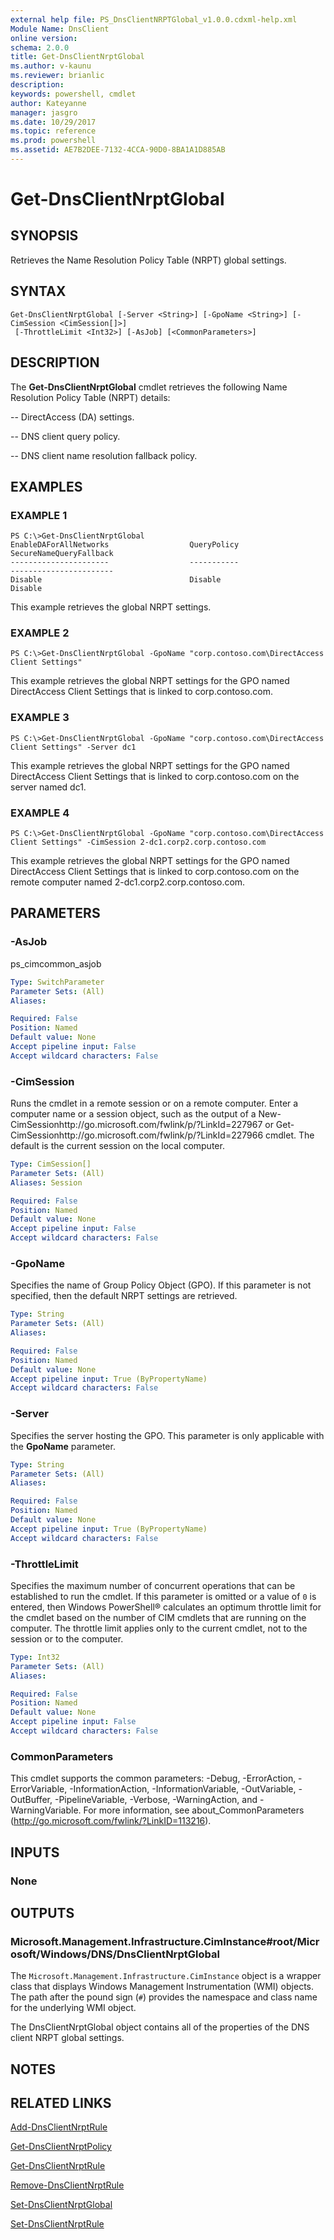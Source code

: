 ```yaml
---
external help file: PS_DnsClientNRPTGlobal_v1.0.0.cdxml-help.xml
Module Name: DnsClient
online version: 
schema: 2.0.0
title: Get-DnsClientNrptGlobal
ms.author: v-kaunu
ms.reviewer: brianlic
description: 
keywords: powershell, cmdlet
author: Kateyanne
manager: jasgro
ms.date: 10/29/2017
ms.topic: reference
ms.prod: powershell
ms.assetid: AE7B2DEE-7132-4CCA-90D0-8BA1A1D885AB
---
```


# Get-DnsClientNrptGlobal

## SYNOPSIS
Retrieves the Name Resolution Policy Table (NRPT) global settings.

## SYNTAX

```
Get-DnsClientNrptGlobal [-Server <String>] [-GpoName <String>] [-CimSession <CimSession[]>]
 [-ThrottleLimit <Int32>] [-AsJob] [<CommonParameters>]
```

## DESCRIPTION
The **Get-DnsClientNrptGlobal** cmdlet retrieves the following Name Resolution Policy Table (NRPT) details: 

 -- DirectAccess (DA) settings. 

 -- DNS client query policy. 

 -- DNS client name resolution fallback policy.

## EXAMPLES

### EXAMPLE 1
```
PS C:\>Get-DnsClientNrptGlobal
EnableDAForAllNetworks                  QueryPolicy                             SecureNameQueryFallback                
----------------------                  -----------                             -----------------------                
Disable                                 Disable                                 Disable
```

This example retrieves the global NRPT settings.

### EXAMPLE 2
```
PS C:\>Get-DnsClientNrptGlobal -GpoName "corp.contoso.com\DirectAccess Client Settings"
```

This example retrieves the global NRPT settings for the GPO named DirectAccess Client Settings that is linked to corp.contoso.com.

### EXAMPLE 3
```
PS C:\>Get-DnsClientNrptGlobal -GpoName "corp.contoso.com\DirectAccess Client Settings" -Server dc1
```

This example retrieves the global NRPT settings for the GPO named DirectAccess Client Settings that is linked to corp.contoso.com on the server named dc1.

### EXAMPLE 4
```
PS C:\>Get-DnsClientNrptGlobal -GpoName "corp.contoso.com\DirectAccess Client Settings" -CimSession 2-dc1.corp2.corp.contoso.com
```

This example retrieves the global NRPT settings for the GPO named DirectAccess Client Settings that is linked to corp.contoso.com on the remote computer named 2-dc1.corp2.corp.contoso.com.

## PARAMETERS

### -AsJob
ps_cimcommon_asjob

```yaml
Type: SwitchParameter
Parameter Sets: (All)
Aliases: 

Required: False
Position: Named
Default value: None
Accept pipeline input: False
Accept wildcard characters: False
```

### -CimSession
Runs the cmdlet in a remote session or on a remote computer.
Enter a computer name or a session object, such as the output of a New-CimSessionhttp://go.microsoft.com/fwlink/p/?LinkId=227967 or Get-CimSessionhttp://go.microsoft.com/fwlink/p/?LinkId=227966 cmdlet.
The default is the current session on the local computer.

```yaml
Type: CimSession[]
Parameter Sets: (All)
Aliases: Session

Required: False
Position: Named
Default value: None
Accept pipeline input: False
Accept wildcard characters: False
```

### -GpoName
Specifies the name of Group Policy Object (GPO).
If this parameter is not specified, then the default NRPT settings are retrieved.

```yaml
Type: String
Parameter Sets: (All)
Aliases: 

Required: False
Position: Named
Default value: None
Accept pipeline input: True (ByPropertyName)
Accept wildcard characters: False
```

### -Server
Specifies the server hosting the GPO.
This parameter is only applicable with the **GpoName** parameter.

```yaml
Type: String
Parameter Sets: (All)
Aliases: 

Required: False
Position: Named
Default value: None
Accept pipeline input: True (ByPropertyName)
Accept wildcard characters: False
```

### -ThrottleLimit
Specifies the maximum number of concurrent operations that can be established to run the cmdlet.
If this parameter is omitted or a value of `0` is entered, then Windows PowerShell® calculates an optimum throttle limit for the cmdlet based on the number of CIM cmdlets that are running on the computer.
The throttle limit applies only to the current cmdlet, not to the session or to the computer.

```yaml
Type: Int32
Parameter Sets: (All)
Aliases: 

Required: False
Position: Named
Default value: None
Accept pipeline input: False
Accept wildcard characters: False
```

### CommonParameters
This cmdlet supports the common parameters: -Debug, -ErrorAction, -ErrorVariable, -InformationAction, -InformationVariable, -OutVariable, -OutBuffer, -PipelineVariable, -Verbose, -WarningAction, and -WarningVariable. For more information, see about_CommonParameters (http://go.microsoft.com/fwlink/?LinkID=113216).

## INPUTS

### None

## OUTPUTS

### Microsoft.Management.Infrastructure.CimInstance#root/Microsoft/Windows/DNS/DnsClientNrptGlobal
The `Microsoft.Management.Infrastructure.CimInstance` object is a wrapper class that displays Windows Management Instrumentation (WMI) objects.
The path after the pound sign (`#`) provides the namespace and class name for the underlying WMI object.

The DnsClientNrptGlobal object contains all of the properties of the DNS client NRPT global settings.

## NOTES

## RELATED LINKS

[Add-DnsClientNrptRule](./Add-DnsClientNrptRule.md)

[Get-DnsClientNrptPolicy](./Get-DnsClientNrptPolicy.md)

[Get-DnsClientNrptRule](./Get-DnsClientNrptRule.md)

[Remove-DnsClientNrptRule](./Remove-DnsClientNrptRule.md)

[Set-DnsClientNrptGlobal](./Set-DnsClientNrptGlobal.md)

[Set-DnsClientNrptRule](./Set-DnsClientNrptRule.md)

